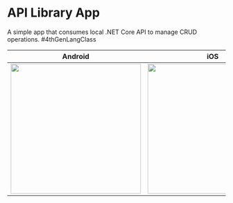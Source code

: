 # API Library App

A simple app that consumes local .NET Core API to manage CRUD operations. #4thGenLangClass

| Android     | iOS |
| :---------: | :---------: |
| <img src="https://user-images.githubusercontent.com/51084681/197435833-45a2e902-3bde-45d8-a266-1bd3dffff154.png" width="300"/>      | <img src="https://user-images.githubusercontent.com/51084681/197437002-128cee79-f82d-418b-9d09-0346adb0d54f.png" width="300"/>       |
